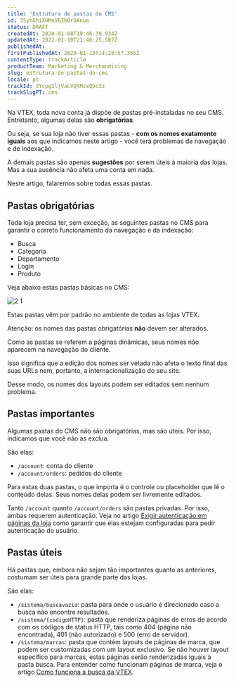 ```yaml
---
title: 'Estrutura de pastas do CMS'
id: 75yhGhiXHMnV6Ib0rOAnue
status: DRAFT
createdAt: 2020-01-08T19:46:39.934Z
updatedAt: 2022-01-10T21:46:25.587Z
publishedAt: 
firstPublishedAt: 2020-01-13T14:28:57.365Z
contentType: trackArticle
productTeam: Marketing & Merchandising
slug: estrutura-de-pastas-do-cms
locale: pt
trackId: 2YcpgIljVaLVQYMzxQbc3z
trackSlugPT: cms
---
```


Na VTEX, toda nova conta já dispõe de pastas pré-instaladas no seu CMS. Entretanto, algumas delas são __obrigatórias__. 

Ou seja, se sua loja não tiver essas pastas - __com os nomes exatamente iguais__ aos que indicamos neste artigo - você terá problemas de navegação e de indexação.

A demais pastas são apenas __sugestões__ por serem úteis à maioria das lojas. Mas a sua ausência não afeta uma conta em nada.

Neste artigo, falaremos sobre todas essas pastas.

## Pastas obrigatórias

Toda loja precisa ter, sem exceção, as seguintes pastas no CMS para garantir o correto funcionamento da navegação e da indexação:
- Busca
- Categoria
- Departamento
- Login
- Produto

Veja abaixo estas pastas básicas no CMS:

![2 1](//images.ctfassets.net/alneenqid6w5/6jvwsPMcIBTllVekqROlkk/ea2d4a9d0d4cdb8a07dd02a3add4b40b/2_1.png)

Estas pastas vêm por padrão no ambiente de todas as lojas VTEX.

<div clas="alert alert-warning">
Atenção: os nomes das pastas obrigatórias <strong>não</strong> devem ser alterados.
</div>

Como as pastas se referem a páginas dinâmicas, seus nomes não aparecem na navegação do cliente. 

Isso significa que a edição dos nomes ser vetada não afeta o texto final das suas URLs nem, portanto, a internacionalização do seu site.

Desse modo, os nomes dos layouts podem ser editados sem nenhum problema.

## Pastas importantes

Algumas pastas do CMS não são obrigatórias, mas são úteis. Por isso, indicamos que você não as exclua.

São elas:
- `/account`: conta do cliente
- `/account/orders`: pedidos do cliente

Para estas duas pastas, o que importa é o controle ou placeholder que lê o conteúdo delas. Seus nomes delas podem ser livremente editados.

<div class="">
Tanto <code>/account</code> quanto <code>/account/orders</code> são pastas privadas. Por isso, ambas requerem autenticação. Veja no artigo <a href="https://help.vtex.com/pt/tutorial/exigir-autenticacao-em-paginas-da-loja">Exigir autenticação em páginas da loja</a> como garantir que elas estejam configuradas para pedir autenticação do usuário.
</div>

## Pastas úteis

Há pastas que, embora não sejam tão importantes quanto as anteriores, costumam ser úteis para grande parte das lojas. 

São elas:
- `/sistema/buscavazia`: pasta para onde o usuário é direcionado caso a busca não encontre resultados.
- `/sistema/{codigoHTTP}`: pasta que renderiza páginas de erros de acordo com os códigos de status HTTP, tais como 404 (página não encontrada), 401 (não autorizado) e 500 (erro de servidor).
- `/sistema/marcas`: pasta que contém layouts de páginas de marca, que podem ser customizadas com um layout exclusivo. Se não houver layout específico para marcas, estas páginas serão renderizadas iguais à pasta busca. Para entender como funcionam páginas de marca, veja o artigo [Como funciona a busca da VTEX](https://help.vtex.com/pt/tutorial/como-funciona-a-busca-da-vtex).
